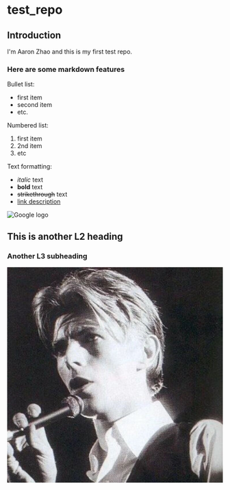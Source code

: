 # test_repo

## Introduction

I'm Aaron Zhao and this is my first test repo.

### Here are some markdown features

Bullet list:

- first item
- second item
- etc.

Numbered list:

1. first item
2. 2nd item
3. etc

Text formatting:

- _italic_ text
- **bold** text
- ~~strikethrough~~ text
- [link description](http://...link...)

![Google logo](把图片直接显示出来link)

## This is another L2 heading

### Another L3 subheading

![some screenshot](./img/Bowie.jpg)
